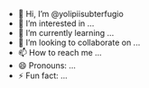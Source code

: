 - 👋 Hi, I’m @yolipiisubterfugio
- 👀 I’m interested in ...
- 🌱 I’m currently learning ...
- 💞️ I’m looking to collaborate on ...
- 📫 How to reach me ...
- 😄 Pronouns: ...
- ⚡ Fun fact: ...

<!---
yolipiisubterfugio/yolipiisubterfugio is a ✨ special ✨ repository because its `README.md` (this file) appears on your GitHub profile.
You can click the Preview link to take a look at your changes.
--->
